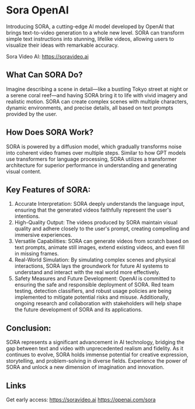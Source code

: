 # Sora OpenAI
Introducing SORA, a cutting-edge AI model developed by OpenAI that brings text-to-video generation to a whole new level. SORA can transform simple text instructions into stunning, lifelike videos, allowing users to visualize their ideas with remarkable accuracy.

Sora Video AI: https://soravideo.ai

## What Can SORA Do?
Imagine describing a scene in detail—like a bustling Tokyo street at night or a serene coral reef—and having SORA bring it to life with vivid imagery and realistic motion. SORA can create complex scenes with multiple characters, dynamic environments, and precise details, all based on text prompts provided by the user.

## How Does SORA Work?
SORA is powered by a diffusion model, which gradually transforms noise into coherent video frames over multiple steps. Similar to how GPT models use transformers for language processing, SORA utilizes a transformer architecture for superior performance in understanding and generating visual content.

## Key Features of SORA:
1. Accurate Interpretation: SORA deeply understands the language input, ensuring that the generated videos faithfully represent the user's intentions.
2. High-Quality Output: The videos produced by SORA maintain visual quality and adhere closely to the user's prompt, creating compelling and immersive experiences.
3. Versatile Capabilities: SORA can generate videos from scratch based on text prompts, animate still images, extend existing videos, and even fill in missing frames.
4. Real-World Simulation: By simulating complex scenes and physical interactions, SORA lays the groundwork for future AI systems to understand and interact with the real world more effectively.
5. Safety Measures and Future Development:
OpenAI is committed to ensuring the safe and responsible deployment of SORA. Red team testing, detection classifiers, and robust usage policies are being implemented to mitigate potential risks and misuse. Additionally, ongoing research and collaboration with stakeholders will help shape the future development of SORA and its applications.

## Conclusion:
SORA represents a significant advancement in AI technology, bridging the gap between text and video with unprecedented realism and fidelity. As it continues to evolve, SORA holds immense potential for creative expression, storytelling, and problem-solving in diverse fields. Experience the power of SORA and unlock a new dimension of imagination and innovation.

## Links
Get early access:
https://soravideo.ai
https://openai.com/sora
